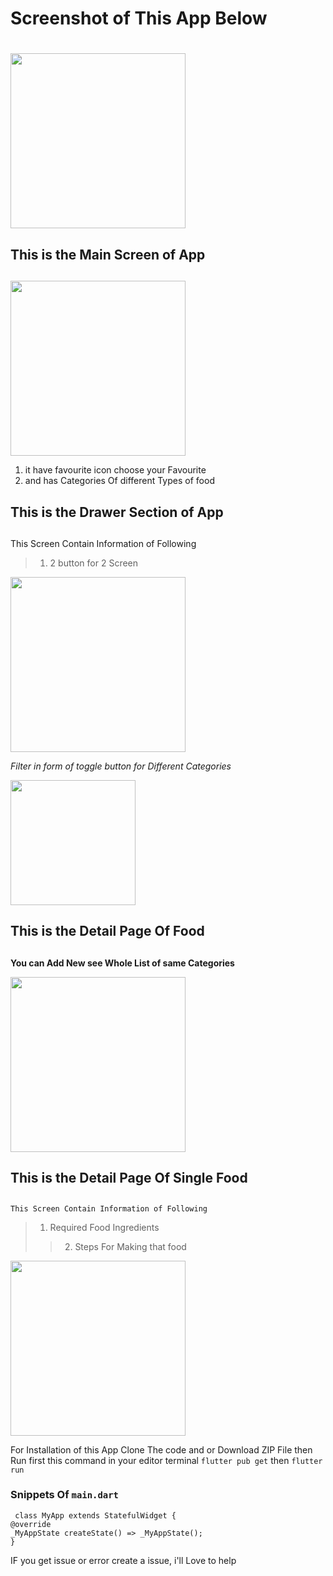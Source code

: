 # Screenshot of This App Below <h1>
   
   <img src="https://github.com/VINITRAJ5/Flutter_Show_Booking_App/blob/master/Screenshot/Animated.gif" width="280">

## This is the Main Screen of App <h2>
   
<img src="https://github.com/VINITRAJ5/Flutter_Show_Booking_App/blob/master/Screenshot/1.JPG" width="280">

 1. it have favourite icon choose your Favourite
   1. and has Categories Of different Types of food
   
  ## This is the Drawer Section of App <h2> 
   This Screen Contain Information of Following

> 1.  2 button for 2 Screen
   
<img src="https://github.com/VINITRAJ5/Flutter_Show_Booking_App/blob/master/Screenshot/2.JPG" width="280">

 *Filter in form of toggle button for Different Categories*   
   
<img src="https://github.com/VINITRAJ5/Flutter_Show_Booking_App/blob/master/Screenshot/3.JPG" width="200">
   
  ## This is the Detail Page Of Food <h2>
   **You can Add New see Whole List of same Categories**

<img src="https://github.com/VINITRAJ5/Flutter_Show_Booking_App/blob/master/Screenshot/4.JPG" width="280">

 ## This is the Detail Page Of  Single Food <h2>
    This Screen Contain Information of Following
> 1.  Required Food Ingredients
   >> 2. Steps For Making that food
   
<img src="https://github.com/VINITRAJ5/Flutter_Show_Booking_App/blob/master/Screenshot/5.JPG" width="280">

 
 For Installation of this App 
   Clone The code and or Download ZIP File
   then Run first this command in your editor terminal `flutter pub get` then  `flutter run`
   
### Snippets Of `main.dart`
 
  ```
   class MyApp extends StatefulWidget {
  @override
  _MyAppState createState() => _MyAppState();
}
  
```
  
  IF you get issue or error  create a issue, i'll Love to help
   
